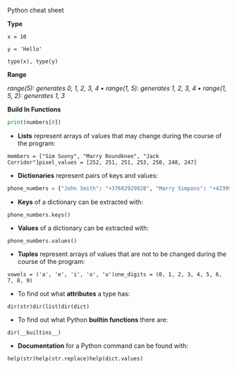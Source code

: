 Python cheat sheet

**Type**

`x = 10` 

`y = 'Hello'`

`type(x), type(y)`

**Range**

*range(5): generates 0, 1, 2, 3, 4 • range(1, 5): generates 1, 2, 3, 4 • range(1, 5, 2): generates 1, 3* 

**Build In Functions**

```python
print(numbers[0])
```

- **Lists** represent arrays of values that may change during the course of the program:

```
members = ["Sim Soony", "Marry Roundknee", "Jack Corridor"]pixel_values = [252, 251, 251, 253, 250, 248, 247]
```

- **Dictionaries** represent pairs of keys and values:

```python
phone_numbers = {"John Smith": "+37682929928", "Marry Simpons": "+423998200919"}volcano_elevations = {"Glacier Peak": 3213.9, "Rainer": 4392.1}
```

- **Keys** of a dictionary can be extracted with:

```
phone_numbers.keys()
```

- **Values** of a dictionary can be extracted with:

```
phone_numbers.values()
```

- **Tuples** represent arrays of values that are not to be changed during the course of the program:

```
vowels = ('a', 'e', 'i', 'o', 'u')one_digits = (0, 1, 2, 3, 4, 5, 6, 7, 8, 9)
```

- To find out what **attributes** a type has:

```
dir(str)dir(list)dir(dict)
```

- To find out what Python **builtin functions** there are:

```
dir(__builtins__)
```

- **Documentation** for a Python command can be found with:

```
help(str)help(str.replace)help(dict.values)
```